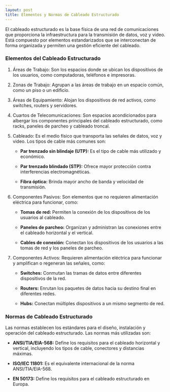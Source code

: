 ```yaml
---
layout: post
title: Elementos y Normas de Cableado Estructurado
---
```


El cableado estructurado es la base física de una red de comunicaciones que proporciona la infraestructura para la transmisión de datos, voz y video. Está compuesto por elementos estandarizados que se interconectan de forma organizada y permiten una gestión eficiente del cableado.

### Elementos del Cableado Estructurado ###

1. Áreas de Trabajo: Son los espacios donde se ubican los dispositivos de los usuarios, como computadoras, teléfonos e impresoras.

2. Zonas de Trabajo: Agrupan a las áreas de trabajo en un espacio común, como un piso o un edificio.

3. Áreas de Equipamiento: Alojan los dispositivos de red activos, como switches, routers y servidores.

4. Cuartos de Telecomunicaciones: Son espacios acondicionados para albergar los componentes principales del cableado estructurado, como racks, paneles de parcheo y cableado troncal.

5. Cableado: Es el medio físico que transporta las señales de datos, voz y video. Los tipos de cable más comunes son:

    - **Par trenzado sin blindaje (UTP):** Es el tipo de cable más utilizado y económico.

    - **Par trenzado blindado (STP):** Ofrece mayor protección contra interferencias electromagnéticas.

    - **Fibra óptica:** Brinda mayor ancho de banda y velocidad de transmisión.

6. Componentes Pasivos: Son elementos que no requieren alimentación eléctrica para funcionar, como:

    - **Tomas de red:** Permiten la conexión de los dispositivos de los usuarios al cableado.

    - **Paneles de parcheo:** Organizan y administran las conexiones entre el cableado horizontal y el vertical.

    - **Cables de conexión:** Conectan los dispositivos de los usuarios a las tomas de red y los paneles de parcheo.

7. Componentes Activos: Requieren alimentación eléctrica para funcionar y amplifican o regeneran las señales, como:

    - **Switches:** Conmutan las tramas de datos entre diferentes dispositivos de la red.

    - **Routers:** Enrutan los paquetes de datos hacia su destino final en diferentes redes.

    - **Hubs:** Conectan múltiples dispositivos a un mismo segmento de red.

### Normas de Cableado Estructurado ###

Las normas establecen los estándares para el diseño, instalación y operación del cableado estructurado. Las normas más utilizadas son:

- **ANSI/TIA/EIA-568:** Define los requisitos para el cableado horizontal y vertical, incluyendo los tipos de cable, conectores y distancias máximas.

- **ISO/IEC 11801:** Es el equivalente internacional de la norma ANSI/TIA/EIA-568.

- **EN 50173:** Define los requisitos para el cableado estructurado en Europa.
